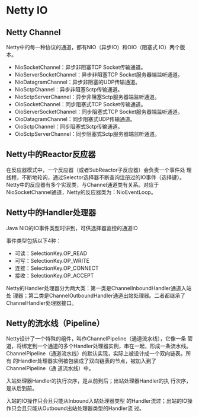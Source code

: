 # Netty IO
## Netty Channel
Netty中的每一种协议的通道，都有NIO（异步IO）和OIO（阻塞式
IO）两个版本。

* NioSocketChannel：异步非阻塞TCP Socket传输通道。
* NioServerSocketChannel：异步非阻塞TCP Socket服务器端监听通道。
* NioDatagramChannel：异步非阻塞的UDP传输通道。
* NioSctpChannel：异步非阻塞Sctp传输通道。
* NioSctpServerChannel：异步非阻塞Sctp服务器端监听通道。
* OioSocketChannel：同步阻塞式TCP Socket传输通道。
* OioServerSocketChannel：同步阻塞式TCP Socket服务器端监听通道。
* OioDatagramChannel：同步阻塞式UDP传输通道。
* OioSctpChannel：同步阻塞式Sctp传输通道。
* OioSctpServerChannel：同步阻塞式Sctp服务器端监听通道。

## Netty中的Reactor反应器

在反应器模式中，一个反应器（或者SubReactor子反应器）会负责一个事件处
理线程，不断地轮询，通过Selector选择器不断查询注册过的IO事件（选择键）。
Netty中的反应器有多个实现类，与Channel通道类有关系。对应于
NioSocketChannel通道，Netty的反应器类为：NioEventLoop。

## Netty中的Handler处理器
Java NIO的IO事件类型时讲到，可供选择器监控的通道IO

事件类型包括以下4种：

* 可读：SelectionKey.OP_READ
* 可写：SelectionKey.OP_WRITE
* 连接：SelectionKey.OP_CONNECT
* 接收：SelectionKey.OP_ACCEPT

Netty的Handler处理器分为两大类：第一类是ChannelInboundHandler通道入站处
理器；第二类是ChannelOutboundHandler通道出站处理器。二者都继承了
ChannelHandler处理器接口。

##  Netty的流水线（Pipeline）
Netty设计了一个特殊的组件，叫作ChannelPipeline（通道流水线），它像一条
管道，将绑定到一个通道的多个Handler处理器实例，串在一起，形成一条流水线。
ChannelPipeline（通道流水线）的默认实现，实际上被设计成一个双向链表。所有
的Handler处理器实例被包装成了双向链表的节点，被加入到了ChannelPipeline（通
道流水线）中。

入站处理器Handler的执行次序，是从前到后；出站处理器Handler的执
行次序，是从后到前。

入站的IO操作只会且只能从Inbound入站处理器类型
的Handler流过；出站的IO操作只会且只能从Outbound出站处理器类型的Handler流
过。





